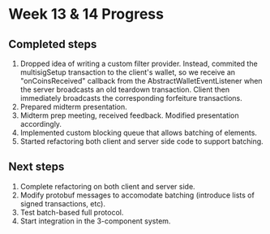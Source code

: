 # Week 13 & 14 Progress

## Completed steps
1. Dropped idea of writing a custom filter provider. Instead, commited the multisigSetup transaction to the client's wallet, so we receive an "onCoinsReceived" callback from
the AbstractWalletEventListener when the server broadcasts an old teardown transaction. Client then immediately broadcasts the corresponding forfeiture transactions.
2. Prepared midterm presentation.
3. Midterm prep meeting, received feedback. Modified presentation accordingly.
4. Implemented custom blocking queue that allows batching of elements.
5. Started refactoring both client and server side code to support batching.

## Next steps
1. Complete refactoring on both client and server side.
2. Modify protobuf messages to accomodate batching (introduce lists of signed transactions, etc).
3. Test batch-based full protocol.
4. Start integration in the 3-component system.